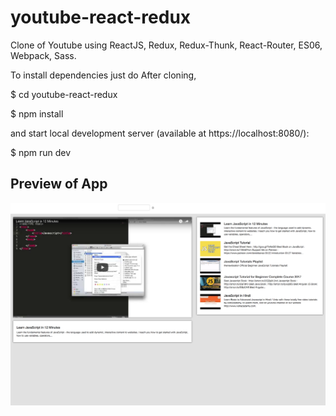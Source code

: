 # youtube-react-redux
Clone of Youtube using ReactJS, Redux, Redux-Thunk, React-Router, ES06, Webpack, Sass.

To install dependencies just do 
After cloning,

$ cd youtube-react-redux

$ npm install

and start local development server (available at https://localhost:8080/):

$ npm run dev



<h2>Preview of App</h2>
<img src="./src/screenshot/Youtube.png"/>

